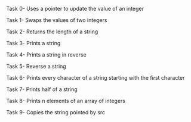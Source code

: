 Task 0- Uses a pointer to update the value of an integer

Task 1- Swaps the values of two integers

Task 2- Returns the length of a string

Task 3- Prints a string

Task 4- Prints a string in reverse

Task 5- Reverse a string

Task 6- Prints every character of a string starting with the first character

Task 7- Prints half of a string

Task 8- Prints n elements of an array of integers

Task 9- Copies the string pointed by src



